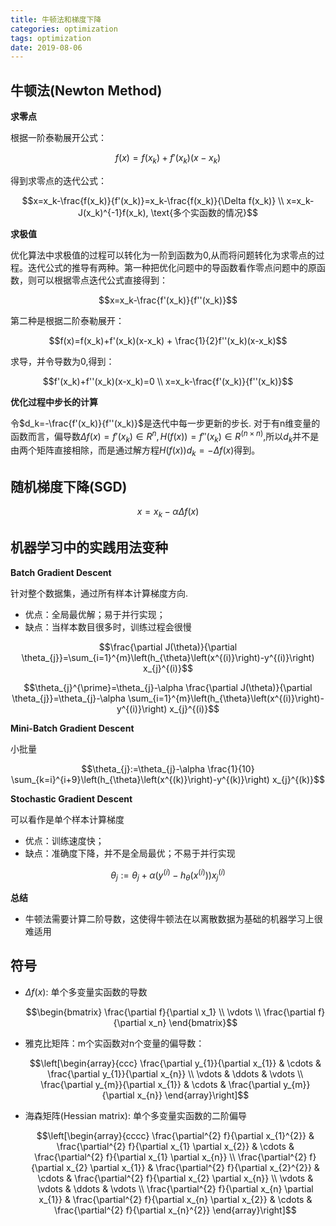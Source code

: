 ```yaml
---
title: 牛顿法和梯度下降
categories: optimization
tags: optimization
date: 2019-08-06
---
```


## 牛顿法(Newton Method)

**求零点**

根据一阶泰勒展开公式：

$$f(x)=f(x_k)+f'(x_k)(x-x_k)$$

得到求零点的迭代公式：

$$x=x_k-\frac{f(x_k)}{f'(x_k)}=x_k-\frac{f(x_k)}{\Delta f(x_k)} \\
x=x_k-J(x_k)^{-1}f(x_k), \text{多个实函数的情况}$$

**求极值**

优化算法中求极值的过程可以转化为一阶到函数为0,从而将问题转化为求零点的过程。迭代公式的推导有两种。第一种把优化问题中的导函数看作零点问题中的原函数，则可以根据零点迭代公式直接得到：

$$x=x_k-\frac{f'(x_k)}{f''(x_k)}$$

第二种是根据二阶泰勒展开：

$$f(x)=f(x_k)+f'(x_k)(x-x_k) + \frac{1}{2}f''(x_k)(x-x_k)$$

求导，并令导数为0,得到：

$$f'(x_k)+f''(x_k)(x-x_k)=0 \\
x=x_k-\frac{f'(x_k)}{f''(x_k)}$$

**优化过程中步长的计算**

令$d_k=-\frac{f'(x_k)}{f''(x_k)}$是迭代中每一步更新的步长. 对于有n维变量的函数而言，偏导数$\Delta f(x)=f'(x_k)\in R^n, H(f(x))=f''(x_k)\in R^{(n\times n)}$,所以$d_k$并不是由两个矩阵直接相除，而是通过解方程$H(f(x))d_k=-\Delta f(x)$得到。


## 随机梯度下降(SGD)

$$x=x_k-\alpha \Delta f(x)$$

## 机器学习中的实践用法变种

**Batch Gradient Descent**

针对整个数据集，通过所有样本计算梯度方向. 

- 优点：全局最优解；易于并行实现；
- 缺点：当样本数目很多时，训练过程会很慢


$$\frac{\partial J(\theta)}{\partial \theta_{j}}=\sum_{i=1}^{m}\left(h_{\theta}\left(x^{(i)}\right)-y^{(i)}\right) x_{j}^{(i)}$$

$$\theta_{j}^{\prime}=\theta_{j}-\alpha \frac{\partial J(\theta)}{\partial \theta_{j}}=\theta_{j}-\alpha \sum_{i=1}^{m}\left(h_{\theta}\left(x^{(i)}\right)-y^{(i)}\right) x_{j}^{(i)}$$

**Mini-Batch Gradient Descent**

小批量

$$\theta_{j}:=\theta_{j}-\alpha \frac{1}{10} \sum_{k=i}^{i+9}\left(h_{\theta}\left(x^{(k)}\right)-y^{(k)}\right) x_{j}^{(k)}$$

**Stochastic Gradient Descent**

可以看作是单个样本计算梯度

- 优点：训练速度快；
- 缺点：准确度下降，并不是全局最优；不易于并行实现

$$\theta_{j}:=\theta_{j}+\alpha\left(y^{(i)}-h_{\theta}\left(x^{(i)}\right)\right) x_{j}^{(i)}$$

**总结**

- 牛顿法需要计算二阶导数，这使得牛顿法在以离散数据为基础的机器学习上很难适用


## 符号


- $\Delta f(x)$: 单个多变量实函数的导数

    $$\begin{bmatrix} \frac{\partial f}{\partial x_1} \\ \vdots \\ \frac{\partial f}{\partial x_n} \end{bmatrix}$$

- 雅克比矩阵：m个实函数对n个变量的偏导数：

    $$\left[\begin{array}{ccc}
    \frac{\partial y_{1}}{\partial x_{1}} & \cdots & \frac{\partial y_{1}}{\partial x_{n}} \\
    \vdots & \ddots & \vdots \\
    \frac{\partial y_{m}}{\partial x_{1}} & \cdots & \frac{\partial y_{m}}{\partial x_{n}}
    \end{array}\right]$$

- 海森矩阵(Hessian matrix): 单个多变量实函数的二阶偏导

    $$\left[\begin{array}{cccc}
    \frac{\partial^{2} f}{\partial x_{1}^{2}} & \frac{\partial^{2} f}{\partial x_{1} \partial x_{2}} & \cdots & \frac{\partial^{2} f}{\partial x_{1} \partial x_{n}} \\
    \frac{\partial^{2} f}{\partial x_{2} \partial x_{1}} & \frac{\partial^{2} f}{\partial x_{2}^{2}} & \cdots & \frac{\partial^{2} f}{\partial x_{2} \partial x_{n}} \\
    \vdots & \vdots & \ddots & \vdots \\
    \frac{\partial^{2} f}{\partial x_{n} \partial x_{1}} & \frac{\partial^{2} f}{\partial x_{n} \partial x_{2}} & \cdots & \frac{\partial^{2} f}{\partial x_{n}^{2}}
    \end{array}\right]$$





